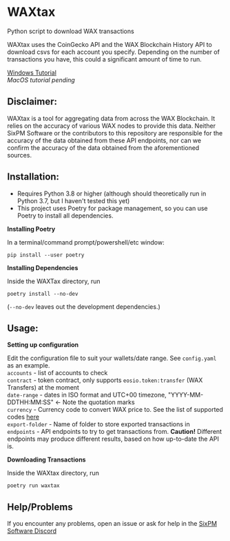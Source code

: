 # WAXtax

Python script to download WAX transactions

WAXtax uses the CoinGecko API and the WAX Blockchain History API to download csvs for each account you specify. Depending on the number of transactions you have, this could a significant amount of time to run.

[Windows Tutorial](https://gist.github.com/stuckatsixpm/3c79ed98d0bce808c727e0c254b0be85)  
*MacOS tutorial pending*  

## Disclaimer:

WAXtax is a tool for aggregating data from across the WAX Blockchain. It relies on the accuracy of various WAX nodes to provide this data.
Neither SixPM Software or the contributors to this repository are responsible for the accuracy of the data obtained from these API endpoints, nor can we confirm the accuracy of the data obtained from the aforementioned sources.

## Installation:

* Requires Python 3.8 or higher (although should theoretically run in Python 3.7, but I haven't tested this yet)
* This project uses Poetry for package management, so you can use Poetry to install all dependencies.

**Installing Poetry**

In a terminal/command prompt/powershell/etc window:
```
pip install --user poetry
```

**Installing Dependencies**

Inside the WAXTax directory, run
```
poetry install --no-dev
```
(`--no-dev` leaves out the development dependencies.)

## Usage:

**Setting up configuration**  

Edit the configuration file to suit your wallets/date range. See `config.yaml` as an example.  
`accounts` - list of accounts to check  
`contract` - token contract, only supports `eosio.token:transfer` (WAX Transfers) at the moment  
`date-range` - dates in ISO format and UTC+00 timezone, "YYYY-MM-DDTHH:MM:SS" <- Note the quotation marks  
`currency` - Currency code to convert WAX price to. See the list of supported codes [here](docs/supported_currencies.md)  
`export-folder` - Name of folder to store exported transactions in  
`endpoints` - API endpoints to try to get transactions from. **Caution!** Different endpoints may produce different results, based on how up-to-date the API is.  

**Downloading Transactions**

Inside the WAXtax directory, run
```
poetry run waxtax
```

## Help/Problems

If you encounter any problems, open an issue or ask for help in the [SixPM Software Discord](https://discord.gg.sixpm)
